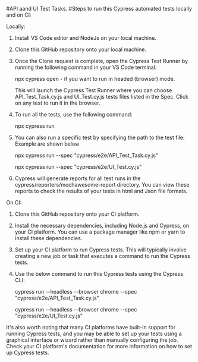 #API aand UI Test Tasks. 
#Steps to run this Cypress automated tests locally and on CI:

Locally:

1. Install VS Code editor and NodeJs on your local machine.

2. Clone this GitHub repository onto your local machine.

3.  Once the Clone request is complete, open the Cypress Test Runner by running the following            command in  your VS Code terminal:

    npx cypress open - if you want to run in headed (browser) mode.

    This will launch the Cypress Test Runner where you can choose API_Test_Task.cy.js and UI_Test.cy.js tests files listed in the Spec. Click on any test to run it in      the browser.

4.  To run all the tests, use the following command:

    npx cypress run

5.  You can also run a specific test by specifying the path to the test file: Example are shown below

    npx cypress run --spec "cypress/e2e/API_Test_Task.cy.js"

    npx cypress run --spec "cypress/e2e/UI_Test.cy.js"

6.  Cypress will generate reports for all test runs in the cypress/reporters/mochawesome-report         directory. You can view these reports to check the results of your         tests in html and Json file formats.

On CI:

1.  Clone this GitHub repository onto your CI platform.

2.  Install the necessary dependencies, including Node.js and Cypress, on your CI platform. You can use a package manager like npm or yarn to install these                 dependencies.

3.  Set up your CI platform to run Cypress tests. This will typically involve creating a new job or task that executes a command to run the Cypress tests.

4.  Use the below command to run this Cypress tests using the Cypress CLI:

    cypress run --headless --browser chrome --spec "cypress/e2e/API_Test_Task.cy.js"

    cypress run --headless --browser chrome --spec "cypress/e2e/UI_Test.cy.js"

It's also worth noting that many CI platforms have built-in support for running Cypress tests, 
and you may be able to set up your tests using a graphical interface or wizard rather than manually configuring the job. 
Check your CI platform's documentation for more information on how to set up Cypress tests.
